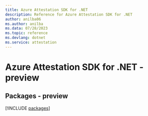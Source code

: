 ```yaml
---
title: Azure Attestation SDK for .NET
description: Reference for Azure Attestation SDK for .NET
author: anilba06
ms.author: anilba
ms.data: 07/28/2023
ms.topic: reference
ms.devlang: dotnet
ms.service: attestation
---
```

# Azure Attestation SDK for .NET - preview
## Packages - preview
[!INCLUDE [packages](attestation-index.md)]